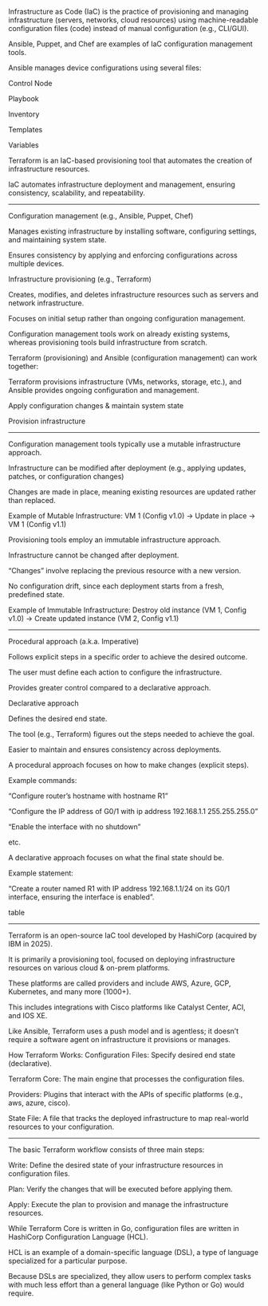 Infrastructure as Code (IaC) is the practice of provisioning and managing infrastructure (servers, networks, cloud resources) using machine-readable configuration files (code) instead of manual configuration (e.g., CLI/GUI).

Ansible, Puppet, and Chef are examples of IaC configuration management tools.

Ansible manages device configurations using several files:

Control Node

Playbook

Inventory

Templates

Variables

Terraform is an IaC-based provisioning tool that automates the creation of infrastructure resources.

IaC automates infrastructure deployment and management, ensuring consistency, scalability, and repeatability.


-----

Configuration management (e.g., Ansible, Puppet, Chef)

Manages existing infrastructure by installing software, configuring settings, and maintaining system state.

Ensures consistency by applying and enforcing configurations across multiple devices.

Infrastructure provisioning (e.g., Terraform)

Creates, modifies, and deletes infrastructure resources such as servers and network infrastructure.

Focuses on initial setup rather than ongoing configuration management.

Configuration management tools work on already existing systems, whereas provisioning tools build infrastructure from scratch.

Terraform (provisioning) and Ansible (configuration management) can work together:

Terraform provisions infrastructure (VMs, networks, storage, etc.), and Ansible provides ongoing configuration and management.

Apply configuration changes & maintain system state

Provision infrastructure

-------

Configuration management tools typically use a mutable infrastructure approach.

Infrastructure can be modified after deployment (e.g., applying updates, patches, or configuration changes)

Changes are made in place, meaning existing resources are updated rather than replaced.

Example of Mutable Infrastructure:
VM 1 (Config v1.0) -> Update in place -> VM 1 (Config v1.1)

Provisioning tools employ an immutable infrastructure approach.

Infrastructure cannot be changed after deployment.

“Changes” involve replacing the previous resource with a new version.

No configuration drift, since each deployment starts from a fresh, predefined state.

Example of Immutable Infrastructure:
Destroy old instance (VM 1, Config v1.0) -> Create updated instance (VM 2, Config v1.1)


--------

Procedural approach (a.k.a. Imperative)

Follows explicit steps in a specific order to achieve the desired outcome.

The user must define each action to configure the infrastructure.

Provides greater control compared to a declarative approach.

Declarative approach

Defines the desired end state.

The tool (e.g., Terraform) figures out the steps needed to achieve the goal.

Easier to maintain and ensures consistency across deployments.

A procedural approach focuses on how to make changes (explicit steps).

Example commands:

“Configure router’s hostname with hostname R1”

“Configure the IP address of G0/1 with ip address 192.168.1.1 255.255.255.0”

“Enable the interface with no shutdown”

etc.

A declarative approach focuses on what the final state should be.

Example statement:

“Create a router named R1 with IP address 192.168.1.1/24 on its G0/1 interface, ensuring the interface is enabled”.

table

----

Terraform is an open-source IaC tool developed by HashiCorp (acquired by IBM in 2025).

It is primarily a provisioning tool, focused on deploying infrastructure resources on various cloud & on-prem platforms.

These platforms are called providers and include AWS, Azure, GCP, Kubernetes, and many more (1000+).

This includes integrations with Cisco platforms like Catalyst Center, ACI, and IOS XE.

Like Ansible, Terraform uses a push model and is agentless; it doesn’t require a software agent on infrastructure it provisions or manages.

How Terraform Works:
Configuration Files: Specify desired end state (declarative).

Terraform Core: The main engine that processes the configuration files.

Providers: Plugins that interact with the APIs of specific platforms (e.g., aws, azure, cisco).

State File: A file that tracks the deployed infrastructure to map real-world resources to your configuration.

-----

The basic Terraform workflow consists of three main steps:

Write: Define the desired state of your infrastructure resources in configuration files.

Plan: Verify the changes that will be executed before applying them.

Apply: Execute the plan to provision and manage the infrastructure resources.

While Terraform Core is written in Go, configuration files are written in HashiCorp Configuration Language (HCL).

HCL is an example of a domain-specific language (DSL), a type of language specialized for a particular purpose.

Because DSLs are specialized, they allow users to perform complex tasks with much less effort than a general language (like Python or Go) would require.


